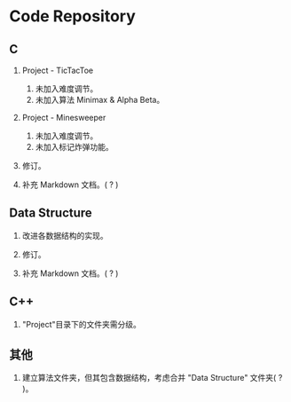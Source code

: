 # Code Repository

## C

1. Project - TicTacToe
    1. 未加入难度调节。
    2. 未加入算法 Minimax & Alpha Beta。

2. Project - Minesweeper
    1. 未加入难度调节。
    2. 未加入标记炸弹功能。

3. 修订。

4. 补充 Markdown 文档。( ? )

## Data Structure

1. 改进各数据结构的实现。

2. 修订。

3. 补充 Markdown 文档。( ? )

## C++

1. "Project"目录下的文件夹需分级。

## 其他

1. 建立算法文件夹，但其包含数据结构，考虑合并 "Data Structure" 文件夹( ? )。

